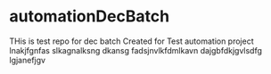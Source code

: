 # automationDecBatch

THis is test repo for dec batch
Created for Test automation project
lnakjfgnfas
slkagnalksng
dkansg
fadsjnvlkfdmlkavn
dajgbfdkjgvlsdfg
lgjanefjgv
